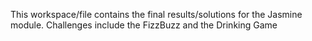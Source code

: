 This workspace/file contains the final results/solutions for the Jasmine module.
Challenges include the FizzBuzz and the Drinking Game